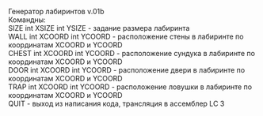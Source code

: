 Генератор лабиринтов v.01b  
Командны:  
SIZE int XSIZE int YSIZE - задание размера лабиринта  
WALL int XCOORD int YCOORD - расположение стены в лабиринте по координатам XCOORD и YCOORD  
CHEST int XCOORD int YCOORD - расположение сундука в лабиринте по координатам XCOORD и YCOORD  
DOOR int XCOORD int YCOORD - расположение двери в лабиринте по координатам XCOORD и YCOORD  
TRAP int XCOORD int YCOORD - расположение ловушки в лабиринте по координатам XCOORD и YCOORD  
QUIT - выход из написания кода, трансляция в ассемблер LC 3  
